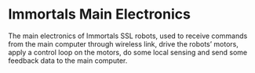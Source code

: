 # Immortals Main Electronics
The main electronics of Immortals SSL robots, used to receive commands from the main computer through wireless link, drive the robots’ motors, apply a control loop on the motors, do some local sensing and send some feedback data to the main computer.
